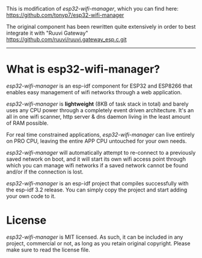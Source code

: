 
This is modification of *esp32-wifi-manager*, which you can find here: https://github.com/tonyp7/esp32-wifi-manager

The original component has been rewritten quite extensively in order to best integrate it with "Ruuvi Gateway" https://github.com/ruuvi/ruuvi.gateway_esp.c.git

---

# What is esp32-wifi-manager?

*esp32-wifi-manager* is an esp-idf component for ESP32 and ESP8266 that enables easy management of wifi networks through a web application.

*esp32-wifi-manager* is **lightweight** (8KB of task stack in total) and barely uses any CPU power through a completely event driven architecture. It's an all in one wifi scanner, http server & dns daemon living in the least amount of RAM possible.

For real time constrained applications, *esp32-wifi-manager* can live entirely on PRO CPU, leaving the entire APP CPU untouched for your own needs.

*esp32-wifi-manager* will automatically attempt to re-connect to a previously saved network on boot, and it will start its own wifi access point through which you can manage wifi networks if a saved network cannot be found and/or if the connection is lost.

*esp32-wifi-manager* is an esp-idf project that compiles successfully with the esp-idf 3.2 release. You can simply copy the project and start adding your own code to it.

# License
*esp32-wifi-manager* is MIT licensed. As such, it can be included in any project, commercial or not, as long as you retain original copyright. Please make sure to read the license file.
